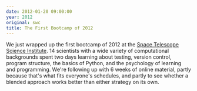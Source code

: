 ```yaml
---
date: 2012-01-20 09:00:00
year: 2012
original: swc
title: The First Bootcamp of 2012
---
```

<p>We just wrapped up the first bootcamp of 2012 at the <a href="http://www.stsci.edu">Space Telescope Science Institute</a>. 14 scientists with a wide variety of computational backgrounds spent two days learning about testing, version control, program structure, the basics of Python, and the psychology of learning and programming. We're following up with 6 weeks of online material, partly because that's what fits everyone's schedules, and partly to see whether a blended approach works better than either strategy on its own.</p>
